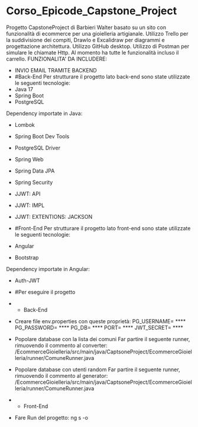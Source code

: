 # Corso_Epicode_Capstone_Project
Progetto CapstoneProject di Barbieri Walter basato su un sito con funzionalità di ecommerce per una gioielleria artigianale. Utilizzo Trello per la suddivisione dei compiti, DrawIo e Excalidraw per diagrammi e progettazione architettura. Utilizzo GitHub desktop. Utilizzo di Postman per simulare le chiamate Http.
Al momento ha tutte le funzionalità incluso il carrello.
FUNZIONALITA' DA INCLUDERE:

- INVIO EMAIL TRAMITE BACKEND
- #Back-End
Per strutturare il progetto lato back-end sono state utilizzate le seguenti tecnologie:
- Java 17
- Spring Boot
- PostgreSQL

Dependency importate in Java:
- Lombok
- Spring Boot Dev Tools
- PostgreSQL Driver
- Spring Web
- Spring Data JPA
- Spring Security
- JJWT: API
- JJWT: IMPL
- JJWT: EXTENTIONS: JACKSON

- #Front-End
Per strutturare il progetto lato front-end sono state utilizzate le seguenti tecnologie:
- Angular
- Bootstrap

Dependency importate in Angular:
- Auth-JWT

- #Per eseguire il progetto
- * Back-End
- Creare file env.properties con queste proprietà:
PG_USERNAME=  ****
PG_PASSWORD=  ****
PG_DB=  ****
PORT=  ****
JWT_SECRET= ****

- Popolare database con la lista dei comuni
Far partire il seguente runner, rimuovendo il commento al converter:
/EcommerceGioielleria/src/main/java/CaptsoneProject/EcommerceGioielleria/runner/ComuneRunner.java

- Popolare database con utenti random
Far partire il seguente runner, rimuovendo il commento al generator:
/EcommerceGioielleria/src/main/java/CaptsoneProject/EcommerceGioielleria/runner/ComuneRunner.java

- * Front-End
- Fare Run del progetto:
ng s -o



